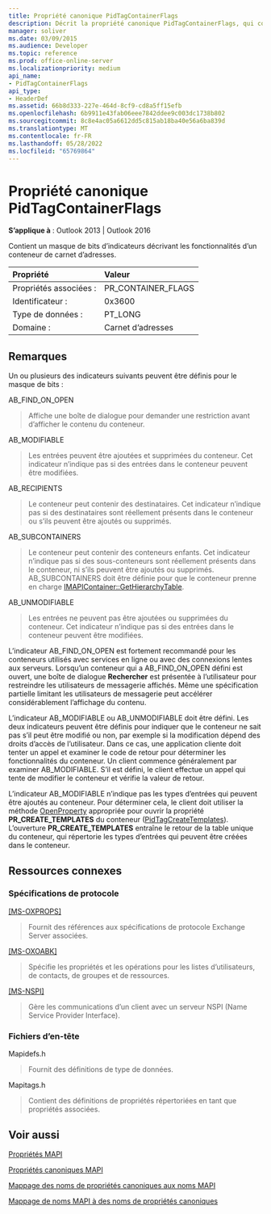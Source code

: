 ```yaml
---
title: Propriété canonique PidTagContainerFlags
description: Décrit la propriété canonique PidTagContainerFlags, qui contient un masque de bits d’indicateurs décrivant les fonctionnalités d’un conteneur de carnet d’adresses.
manager: soliver
ms.date: 03/09/2015
ms.audience: Developer
ms.topic: reference
ms.prod: office-online-server
ms.localizationpriority: medium
api_name:
- PidTagContainerFlags
api_type:
- HeaderDef
ms.assetid: 66b8d333-227e-464d-8cf9-cd8a5ff15efb
ms.openlocfilehash: 6b9911e43fab06eee7842ddee9c003dc1738b802
ms.sourcegitcommit: 8c8e4ac05a6612dd5c815ab18ba40e56a6ba839d
ms.translationtype: MT
ms.contentlocale: fr-FR
ms.lasthandoff: 05/28/2022
ms.locfileid: "65769864"
---
```

# <a name="pidtagcontainerflags-canonical-property"></a>Propriété canonique PidTagContainerFlags

  
  
**S’applique à** : Outlook 2013 | Outlook 2016 
  
Contient un masque de bits d’indicateurs décrivant les fonctionnalités d’un conteneur de carnet d’adresses. 
  
|Propriété|Valeur|
|:-----|:-----|
|Propriétés associées :  <br/> |PR_CONTAINER_FLAGS  <br/> |
|Identificateur :  <br/> |0x3600  <br/> |
|Type de données :  <br/> |PT_LONG  <br/> |
|Domaine :  <br/> |Carnet d’adresses  <br/> |
   
## <a name="remarks"></a>Remarques

Un ou plusieurs des indicateurs suivants peuvent être définis pour le masque de bits :
  
AB_FIND_ON_OPEN 
  
> Affiche une boîte de dialogue pour demander une restriction avant d’afficher le contenu du conteneur. 
    
AB_MODIFIABLE 
  
> Les entrées peuvent être ajoutées et supprimées du conteneur. Cet indicateur n’indique pas si des entrées dans le conteneur peuvent être modifiées.
    
AB_RECIPIENTS 
  
> Le conteneur peut contenir des destinataires. Cet indicateur n’indique pas si des destinataires sont réellement présents dans le conteneur ou s’ils peuvent être ajoutés ou supprimés. 
    
AB_SUBCONTAINERS 
  
> Le conteneur peut contenir des conteneurs enfants. Cet indicateur n’indique pas si des sous-conteneurs sont réellement présents dans le conteneur, ni s’ils peuvent être ajoutés ou supprimés. AB_SUBCONTAINERS doit être définie pour que le conteneur prenne en charge [IMAPIContainer::GetHierarchyTable](imapicontainer-gethierarchytable.md). 
    
AB_UNMODIFIABLE 
  
> Les entrées ne peuvent pas être ajoutées ou supprimées du conteneur. Cet indicateur n’indique pas si des entrées dans le conteneur peuvent être modifiées. 
    
L’indicateur AB_FIND_ON_OPEN est fortement recommandé pour les conteneurs utilisés avec services en ligne ou avec des connexions lentes aux serveurs. Lorsqu’un conteneur qui a AB_FIND_ON_OPEN défini est ouvert, une boîte de dialogue **Rechercher** est présentée à l’utilisateur pour restreindre les utilisateurs de messagerie affichés. Même une spécification partielle limitant les utilisateurs de messagerie peut accélérer considérablement l’affichage du contenu. 
  
L’indicateur AB_MODIFIABLE ou AB_UNMODIFIABLE doit être défini. Les deux indicateurs peuvent être définis pour indiquer que le conteneur ne sait pas s’il peut être modifié ou non, par exemple si la modification dépend des droits d’accès de l’utilisateur. Dans ce cas, une application cliente doit tenter un appel et examiner le code de retour pour déterminer les fonctionnalités du conteneur. Un client commence généralement par examiner AB_MODIFIABLE. S’il est défini, le client effectue un appel qui tente de modifier le conteneur et vérifie la valeur de retour. 
  
L’indicateur AB_MODIFIABLE n’indique pas les types d’entrées qui peuvent être ajoutés au conteneur. Pour déterminer cela, le client doit utiliser la méthode [OpenProperty](imapiprop-openproperty.md) appropriée pour ouvrir la propriété **PR_CREATE_TEMPLATES** du conteneur ([PidTagCreateTemplates](pidtagcreatetemplates-canonical-property.md)). L’ouverture **PR_CREATE_TEMPLATES** entraîne le retour de la table unique du conteneur, qui répertorie les types d’entrées qui peuvent être créées dans le conteneur. 
  
## <a name="related-resources"></a>Ressources connexes

### <a name="protocol-specifications"></a>Spécifications de protocole

[[MS-OXPROPS]](https://msdn.microsoft.com/library/f6ab1613-aefe-447d-a49c-18217230b148%28Office.15%29.aspx)
  
> Fournit des références aux spécifications de protocole Exchange Server associées.
    
[[MS-OXOABK]](https://msdn.microsoft.com/library/f4cf9b4c-9232-4506-9e71-2270de217614%28Office.15%29.aspx)
  
> Spécifie les propriétés et les opérations pour les listes d’utilisateurs, de contacts, de groupes et de ressources.
    
[[MS-NSPI]](https://msdn.microsoft.com/library/6dd0a3ea-b4d4-4a73-a857-add03a89a543%28Office.15%29.aspx)
  
> Gère les communications d’un client avec un serveur NSPI (Name Service Provider Interface).
    
### <a name="header-files"></a>Fichiers d’en-tête

Mapidefs.h
  
> Fournit des définitions de type de données.
    
Mapitags.h
  
> Contient des définitions de propriétés répertoriées en tant que propriétés associées.
    
## <a name="see-also"></a>Voir aussi



[Propriétés MAPI](mapi-properties.md)
  
[Propriétés canoniques MAPI](mapi-canonical-properties.md)
  
[Mappage des noms de propriétés canoniques aux noms MAPI](mapping-canonical-property-names-to-mapi-names.md)
  
[Mappage de noms MAPI à des noms de propriétés canoniques](mapping-mapi-names-to-canonical-property-names.md)

